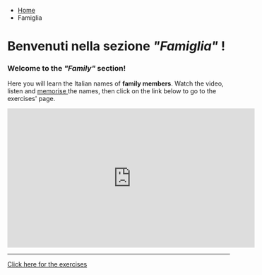 <ul class="breadcrumb">
  <li><a href="index.html">Home</a></li>
  <li>Famiglia</li>
</ul>

<h1>Benvenuti nella sezione <i>"Famiglia"</i> !</h1>

<h3>Welcome to the <i>"Family"</i> section!</h3>
<p>Here you will learn the Italian names of <b>family members</b>.
  Watch the video, listen and <u> memorise </u> the names, then click on the link below to go to the exercises' page.<p>
<hz>
  
<iframe width="560" height="315" src="https://www.youtube.com/embed/2RlRT-ZBRso?rel=0&amp;showinfo=0" frameborder="0" gesture="media" allow="encrypted-media" allowfullscreen></iframe>
  
  <hr>
  
<a href="https://oscartuli.github.io/Italiando/FamigliaExer.html">Click here for the exercises</a> 
